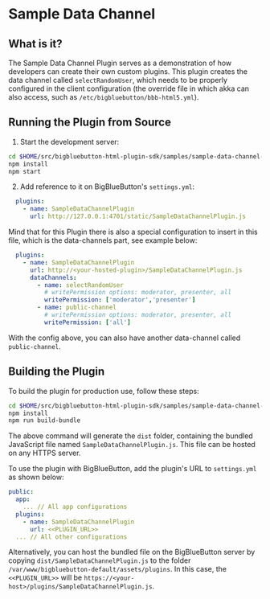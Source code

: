 # Sample Data Channel

## What is it?

The Sample Data Channel Plugin serves as a demonstration of how developers can create their own custom plugins. This plugin creates the data channel called `selectRandomUser`, which needs to be properly configured in the client configuration (the override file in which akka can also access, such as `/etc/bigbluebutton/bbb-html5.yml`).

## Running the Plugin from Source

1. Start the development server:

```bash
cd $HOME/src/bigbluebutton-html-plugin-sdk/samples/sample-data-channel-plugin
npm install
npm start
```

2. Add reference to it on BigBlueButton's `settings.yml`:

```yaml
  plugins:
    - name: SampleDataChannelPlugin
      url: http://127.0.0.1:4701/static/SampleDataChannelPlugin.js
```

Mind that for this Plugin there is also a special configuration to insert in this file, which is the data-channels part, see example below:

```yaml
  plugins:
    - name: SampleDataChannelPlugin
      url: http://<your-hosted-plugin>/SampleDataChannelPlugin.js
      dataChannels:
        - name: selectRandomUser
          # writePermission options: moderator, presenter, all
          writePermission: ['moderator','presenter']
        - name: public-channel
          # writePermission options: moderator, presenter, all
          writePermission: ['all']
```

With the config above, you can also have another data-channel called `public-channel`.

## Building the Plugin

To build the plugin for production use, follow these steps:

```bash
cd $HOME/src/bigbluebutton-html-plugin-sdk/samples/sample-data-channel-plugin
npm install
npm run build-bundle
```

The above command will generate the `dist` folder, containing the bundled JavaScript file named `SampleDataChannelPlugin.js`. This file can be hosted on any HTTPS server.

To use the plugin with BigBlueButton, add the plugin's URL to `settings.yml` as shown below:

```yaml
public:
  app:
    ... // All app configurations
  plugins:
    - name: SampleDataChannelPlugin
      url: <<PLUGIN_URL>>
  ... // All other configurations
```

Alternatively, you can host the bundled file on the BigBlueButton server by copying `dist/SampleDataChannelPlugin.js` to the folder `/var/www/bigbluebutton-default/assets/plugins`. In this case, the `<<PLUGIN_URL>>` will be `https://<your-host>/plugins/SampleDataChannelPlugin.js`.
